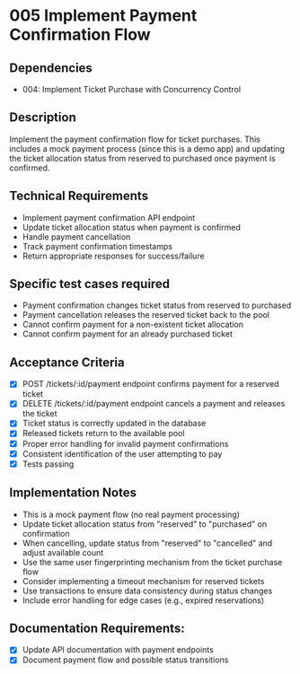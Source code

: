 # 005 Implement Payment Confirmation Flow

## Dependencies
- 004: Implement Ticket Purchase with Concurrency Control

## Description
Implement the payment confirmation flow for ticket purchases. This includes a mock payment process (since this is a demo app) and updating the ticket allocation status from reserved to purchased once payment is confirmed.

## Technical Requirements
- Implement payment confirmation API endpoint
- Update ticket allocation status when payment is confirmed
- Handle payment cancellation
- Track payment confirmation timestamps
- Return appropriate responses for success/failure

## Specific test cases required
- Payment confirmation changes ticket status from reserved to purchased
- Payment cancellation releases the reserved ticket back to the pool
- Cannot confirm payment for a non-existent ticket allocation
- Cannot confirm payment for an already purchased ticket

## Acceptance Criteria
- [x] POST /tickets/:id/payment endpoint confirms payment for a reserved ticket
- [x] DELETE /tickets/:id/payment endpoint cancels a payment and releases the ticket
- [x] Ticket status is correctly updated in the database
- [x] Released tickets return to the available pool
- [x] Proper error handling for invalid payment confirmations
- [x] Consistent identification of the user attempting to pay
- [x] Tests passing

## Implementation Notes
- This is a mock payment flow (no real payment processing)
- Update ticket allocation status from "reserved" to "purchased" on confirmation
- When cancelling, update status from "reserved" to "cancelled" and adjust available count
- Use the same user fingerprinting mechanism from the ticket purchase flow
- Consider implementing a timeout mechanism for reserved tickets
- Use transactions to ensure data consistency during status changes
- Include error handling for edge cases (e.g., expired reservations)

## Documentation Requirements:
- [x] Update API documentation with payment endpoints
- [x] Document payment flow and possible status transitions 